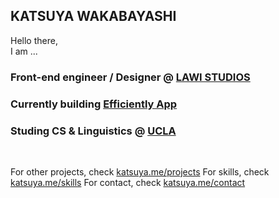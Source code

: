 ## KATSUYA WAKABAYASHI

Hello there, 
<br/>
I am ...
<br/>

### Front-end engineer / Designer @ [LAWI STUDIOS](https://lawistudios.com)

### Currently building [Efficiently App](https://join.efficiently.app)

### Studing CS & Linguistics @ [UCLA](https://github.com/ucla)
<br/>

For other projects, check [katsuya.me/projects](https://katsuya.me/projects)
For skills, check [katsuya.me/skills](https://katsuya.me/skills)
For contact, check [katsuya.me/contact](https://katsuya.me/contact)
